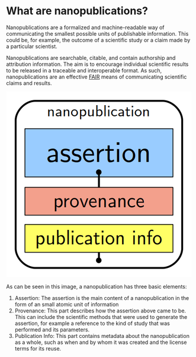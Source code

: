 # What are nanopublications?

Nanopublications are a formalized and machine-readable way of communicating the smallest possible units of publishable
information. This could be, for example, the outcome of a scientific study or a claim
made by a particular scientist.

Nanopublications are searchable, citable, and contain authorship and attribution information. The aim is to encourage
individual scientific results to be released in a traceable and interoperable format. As such, nanopublications are an
effective [FAIR](https://www.go-fair.org/fair-principles/) means of communicating scientific claims and results.

![Schematic representation of a nanopub](../assets/nanopub.png "Schematic representation of a nanopub")

As can be seen in this image, a nanopublication has three basic elements:

1. Assertion: The assertion is the main content of a nanopublication in the form of an small atomic unit of information
2. Provenance: This part describes how the assertion above came to be. This can include the scientific methods that were
   used to generate the assertion, for example a reference to the kind of study that was performed and its parameters.
3. Publication Info:  This part contains metadata about the nanopublication as a whole, such as when and by whom it was
   created and the license terms for its reuse.